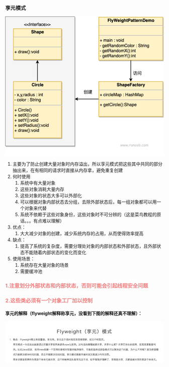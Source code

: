 ### 享元模式

![](img.png)

1. 主要为了防止创建大量对象时内存溢出，所以享元模式把这些其中共同的部分抽出来，在有相同的请求时直接从内存拿，避免重复创建
2. 何时使用
   1. 系统中有大量对象
   2. 这些对象消耗大量内存
   3. 这些对象的状态大多可以外部化
   4. 可以根据对象内部状态去分组，去除外部状态后，每一组对象都可以用一个对象来代替
   5. 系统不依赖于这些对象身份，这些对象时不可分辨的（这是菜鸟教程的原话。。。有点难以理解）
3. 优点：
      1) 大大减少对象的创建，减少系统内存的占用，从而使得效率提高
4. 缺点：
      1) 提高了系统的复杂度，需要分理处对象的内部状态和外部状态，且外部状态不能随着内部状态的变化而变化
5. 使用场景：
      1) 系统存在大量对象的场景
      2) 需要缓冲池
### <font color=LightCoral> 1.注意划分外部状态和内部状态，否则可能会引起线程安全问题 </font>
### <font color=LightCoral> 2.这些类必须有一个对象工厂加以控制 </font>

#### 享元的解释（flyweight解释称享元，没看到下图的解释还真不理解）：
![](img_1.png)